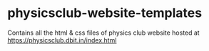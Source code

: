 # physicsclub-website-templates
Contains all the html & css files of physics club website hosted at https://physicsclub.dbit.in/index.html
